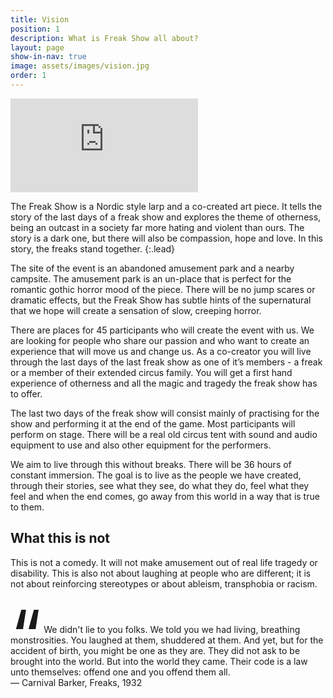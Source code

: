 ```yaml
---
title: Vision
position: 1
description: What is Freak Show all about?
layout: page
show-in-nav: true
image: assets/images/vision.jpg
order: 1
---
```


<div class="video">
<iframe src="https://www.youtube.com/embed/t2g5yU0sDZ0" frameborder="0" allowfullscreen></iframe>
</div>



<div class="row">
<div class="8u 12u$(small)" markdown="1">

The Freak Show is a Nordic style larp and a co-created art piece. It tells the story of the last days of a freak show and explores the theme of otherness, being an outcast in a society far more hating and violent than ours. The story is a dark one, but there will also be compassion, hope and love. In this story, the freaks stand together.
{:.lead}

The site of the event is an abandoned amusement park and a nearby campsite. The amusement park is an un-place that is perfect for the romantic gothic horror mood of the piece. There will be no jump scares or dramatic effects, but the Freak Show has subtle hints of the supernatural that we hope will create a sensation of slow, creeping horror.  

There are places for 45 participants who will create the event with us.  We are looking for people who share our passion and who want to create an experience that will move us and change us. As a co-creator you will live through the last days of the last freak show as one of it’s members -  a freak or a member of their extended circus family. You will get a first hand experience of otherness and all the magic and tragedy the freak show has to offer.

The last two days of the freak show will consist mainly of practising for the show and performing it at the end of the game. Most participants will perform on stage. There will be a real old circus tent with sound and audio equipment to use and also other equipment for the performers.

We aim to live through this without breaks. There will be 36 hours of constant immersion. The goal is to live as the people we have created, through their stories, see what they see, do what they do, feel what they feel and when the end comes, go away from this world in a way that is true to them.

## What this is not

This is not a comedy. It will not make amusement out of real life tragedy or disability. This is also not about laughing at  people who are different; it is not about reinforcing stereotypes or about ableism, transphobia or racism.

</div>

<div class="4u 12u$(small)">


<p class="lead" style="margin-top: 4em"><span style="font-size:8em;line-height: 0px;vertical-align: bottom">“</span> We didn't lie to you folks. We told you we had living, breathing monstrosities. You laughed at them, shuddered at them. And yet, but for the accident of birth, you might be one as they are. They did not ask to be brought into the world. But into the world they came. Their code is a law unto themselves: offend one and you offend them all.<br> &mdash; Carnival Barker, Freaks, 1932</p>

</div>
</div>
